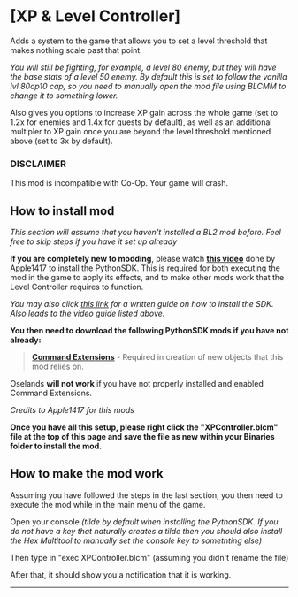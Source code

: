 # [XP & Level Controller]

Adds a system to the game that allows you to set a level threshold that makes nothing scale past that point.

*You will still be fighting, for example, a level 80 enemy, but they will have the base stats of a level 50 enemy.*
*By default this is set to follow the vanilla lvl 80op10 cap, so you need to manually open the mod file using BLCMM to change it to something lower.*


Also gives you options to increase XP gain across the whole game (set to 1.2x for enemies and 1.4x for quests by default), as well as an additional multipler to XP gain once you are beyond the level threshold mentioned above (set to 3x by default).


### DISCLAIMER

This mod is incompatible with Co-Op. Your game will crash.




## How to install mod

*This section will assume that you haven't installed a BL2 mod before. Feel free to skip steps if you have it set up already*

**If you are completely new to modding**, please watch **[this video](https://www.youtube.com/watch?v=57WxvASCX70&t=1s)** done by Apple1417 to install the PythonSDK. This is required for both executing the mod in the game to apply its effects, and to make other mods work that the Level Controller requires to function.

*You may also click [this link](https://bl-sdk.github.io/) for a written guide on how to install the SDK. Also leads to the video guide listed above.*

**You then need to download the following PythonSDK mods if you have not already:**

> **[Command Extensions](https://bl-sdk.github.io/mods/CommandExtensions/)** - Required in creation of new objects that this mod relies on.

Oselands **will not work** if you have not properly installed and enabled Command Extensions.

*Credits to Apple1417 for this mods*


**Once you have all this setup, please right click the "XPController.blcm" file at the top of this page and save the file as new within your Binaries folder to install the mod.**


## How to make the mod work

Assuming you have followed the steps in the last section, you then need to execute the mod while in the main menu of the game.

Open your console
*(tilde by default when installing the PythonSDK. If you do not have a key that naturally creates a tilde then you should also install the Hex Multitool to manually set the console key to somethting else)*

Then type in "exec XPController.blcm" (assuming you didn't rename the file)

After that, it should show you a notification that it is working.


---
